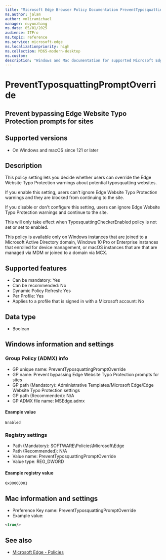 ```yaml
---
title: "Microsoft Edge Browser Policy Documentation PreventTyposquattingPromptOverride"
ms.author: jalam
author: vmliramichael
manager: nuyunzhang
ms.date: 05/01/2025
audience: ITPro
ms.topic: reference
ms.service: microsoft-edge
ms.localizationpriority: high
ms.collection: M365-modern-desktop
ms.custom:
description: "Windows and Mac documentation for supported Microsoft Edge Browser policy: Prevent bypassing Edge Website Typo Protection prompts for sites"
---
```


<!--THIS FILE IS AUTOMATICALLY GENERATED. MANUAL CHANGES WILL BE OVERWRITTEN.-->
<!--Please contact the Microsoft Edge Manageability team with any questions.-->

# PreventTyposquattingPromptOverride

## Prevent bypassing Edge Website Typo Protection prompts for sites


## Supported versions

- On Windows and macOS since 121 or later

## Description

This policy setting lets you decide whether users can override the Edge Website Typo Protection warnings about potential typosquatting websites.

If you enable this setting, users can't ignore Edge Website Typo Protection warnings and they are blocked from continuing to the site.

If you disable or don't configure this setting, users can ignore Edge Website Typo Protection warnings and continue to the site.

This will only take effect when TyposquattingCheckerEnabled policy is not set or set to enabled.

This policy is available only on Windows instances that are joined to a Microsoft Active Directory domain, Windows 10 Pro or Enterprise instances that enrolled for device management, or macOS instances that are that are managed via MDM or joined to a domain via MCX.

## Supported features

- Can be mandatory: Yes
- Can be recommended: No
- Dynamic Policy Refresh: Yes
- Per Profile: Yes
- Applies to a profile that is signed in with a Microsoft account: No

## Data type

- Boolean

## Windows information and settings

### Group Policy (ADMX) info

- GP unique name: PreventTyposquattingPromptOverride
- GP name: Prevent bypassing Edge Website Typo Protection prompts for sites
- GP path (Mandatory): Administrative Templates/Microsoft Edge/Edge Website Typo Protection settings
- GP path (Recommended): N/A
- GP ADMX file name: MSEdge.admx

#### Example value

```
Enabled
```

### Registry settings

- Path (Mandatory): SOFTWARE\Policies\Microsoft\Edge
- Path (Recommended): N/A
- Value name: PreventTyposquattingPromptOverride
- Value type: REG_DWORD

#### Example registry value

```
0x00000001
```


## Mac information and settings

- Preference Key name: PreventTyposquattingPromptOverride
- Example value:

```xml
<true/>
```

## See also
- [Microsoft Edge - Policies](../microsoft-edge-policies.md)
